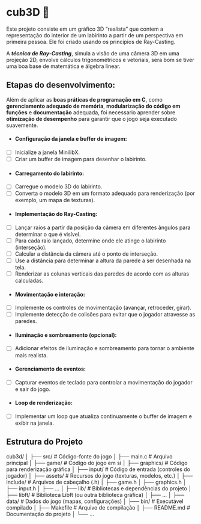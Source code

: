# cub3D 👾​

Este projeto consiste em um gráfico 3D “realista” que contem a representação do interior de um labirinto a partir de um perspectiva em primeira pessoa. Ele foi criado usando os princípios de Ray-Casting.

A _**técnica de Ray-Casting**_, simula a visão de uma câmera 3D em uma projeção 2D, envolve cálculos trigonométricos e vetoriais, sera bom se tiver uma boa base de matemática e álgebra linear.

## Etapas do desenvolvimento:
Além de aplicar as __boas práticas de programação em C__, como __gerenciamento adequado de memória__, __modularização do código em funções__ e __documentação__ adequada, foi necessario aprender sobre __otimização de desempenho__ para garantir que o jogo seja executado suavemente.
- #### Configuração da janela e buffer de imagem:
- [ ] Inicialize a janela MinilibX.
- [ ] Criar um buffer de imagem para desenhar o labirinto.

- #### Carregamento do labirinto:
- [ ] Carregue o modelo 3D do labirinto.
- [ ] Converta o modelo 3D em um formato adequado para renderização (por exemplo, um mapa de texturas).

- #### Implementação do Ray-Casting:
- [ ] Lançar raios a partir da posição da câmera em diferentes ângulos para determinar o que é visível.
- [ ] Para cada raio lançado, determine onde ele atinge o labirinto (interseção).
- [ ] Calcular a distância da câmera até o ponto de interseção.
- [ ] Use a distância para determinar a altura da parede a ser desenhada na tela.
- [ ] Renderizar as colunas verticais das paredes de acordo com as alturas calculadas.

- #### Movimentação e interação:
- [ ] Implemente os controles de movimentação (avançar, retroceder, girar).
- [ ] Implemente detecção de colisões para evitar que o jogador atravesse as paredes.

- #### Iluminação e sombreamento (opcional):
- [ ] Adicionar efeitos de iluminação e sombreamento para tornar o ambiente mais realista.

- #### Gerenciamento de eventos:
- [ ] Capturar eventos de teclado para controlar a movimentação do jogador e sair do jogo.

- #### Loop de renderização:
- [ ] Implementar um loop que atualiza continuamente o buffer de imagem e exibir na janela.


## Estrutura do Projeto

cub3d/
│
├── src/             # Código-fonte do jogo
│   ├── main.c       # Arquivo principal
│   ├── game/        # Código do jogo em si
│   ├── graphics/    # Código para renderização gráfica
│   ├── input/       # Código de entrada (controles do jogador)
│   ├── assets/      # Recursos do jogo (texturas, modelos, etc.)
│
├── include/         # Arquivos de cabeçalho (.h)
│   ├── game.h
│   ├── graphics.h
│   ├── input.h
│   ├── ...
│
├── lib/             # Bibliotecas e dependências do projeto
│   ├── libft/    # Biblioteca Libft (ou outra biblioteca gráfica)
│   ├── ...
│
├── data/            # Dados do jogo (mapas, configurações)
│
├── bin/             # Executável compilado
│
├── Makefile         # Arquivo de compilação
│
├── README.md        # Documentação do projeto
│
└── ...

